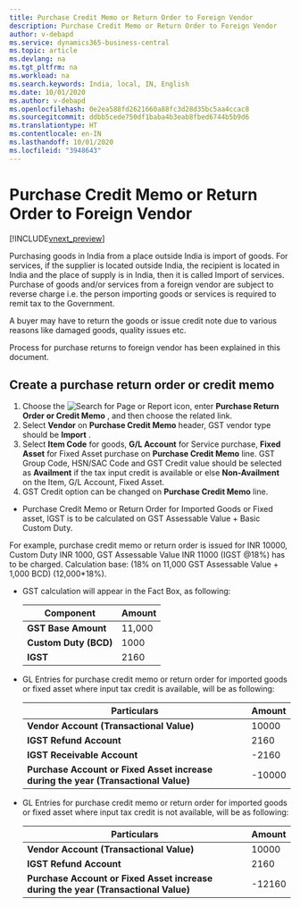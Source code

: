 ```yaml
---
title: Purchase Credit Memo or Return Order to Foreign Vendor
description: Purchase Credit Memo or Return Order to Foreign Vendor
author: v-debapd
ms.service: dynamics365-business-central
ms.topic: article
ms.devlang: na
ms.tgt_pltfrm: na
ms.workload: na
ms.search.keywords: India, local, IN, English
ms.date: 10/01/2020
ms.author: v-debapd
ms.openlocfilehash: 0e2ea588fd2621660a88fc3d28d35bc5aa4ccac8
ms.sourcegitcommit: ddbb5cede750df1baba4b3eab8fbed6744b5b9d6
ms.translationtype: HT
ms.contentlocale: en-IN
ms.lasthandoff: 10/01/2020
ms.locfileid: "3948643"
---
```

# <a name="purchase-credit-memo-or-return-order-to-foreign-vendor"></a>Purchase Credit Memo or Return Order to Foreign Vendor

[!INCLUDE[vnext_preview](../../includes/vnext_preview.md)]

Purchasing goods in India from a place outside India is import of goods. For services, if the supplier is located outside India, the recipient is located in India and the place of supply is in India, then it is called Import of services. Purchase of goods and/or services from a foreign vendor are subject to reverse charge i.e. the person importing goods or services is required to remit tax to the Government.

A buyer may have to return the goods or issue credit note due to various reasons like damaged goods, quality issues etc.

Process for purchase returns to foreign vendor has been explained in this document.

## <a name="create-a-purchase-return-order-or-credit-memo"></a>Create a purchase return order or credit memo

1. Choose the ![Search for Page or Report](image/search_small.png "Search for Page or Report icon") icon, enter **Purchase Return Order or Credit Memo** , and then choose the related link. 
2. Select **Vendor** on **Purchase Credit Memo** header, GST vendor type should be **Import** .
3. Select **Item Code** for goods, **G/L Account** for Service purchase, **Fixed Asset** for Fixed Asset purchase on **Purchase Credit Memo** line. GST Group Code, HSN/SAC Code and GST Credit value should be selected as **Availment** if the tax input credit is available or else **Non-Availment** on the Item, G/L Account, Fixed Asset.
4. GST Credit option can be changed on **Purchase Credit Memo** line.

- Purchase Credit Memo or Return Order for Imported Goods or Fixed asset, IGST is to be calculated on GST Assessable Value + Basic Custom Duty. 

For example, purchase credit memo or return order is issued for INR 10000, Custom Duty INR 1000, GST Assessable Value INR 11000 (IGST @18%) has to be charged. Calculation base:  (18% on 11,000 GST Assessable Value + 1,000 BCD) (12,000*18%).

  - GST calculation will appear in the Fact Box, as following:
    
      |Component|Amount|
      |----------------------------------|---------------------------------------|  
      |**GST Base Amount**|11,000|
      |**Custom Duty (BCD)**|1000|  
      |**IGST**|2160|
    
  - GL Entries for purchase credit memo or return order for imported goods or fixed asset where input tax credit is available, will be as following:

      |Particulars|Amount|
      |----------------------------------|---------------------------------------|
      |**Vendor Account (Transactional Value)**|10000|
      |**IGST Refund Account**|2160|
      |**IGST Receivable Account**|-2160|
      |**Purchase Account or Fixed Asset increase during the year (Transactional Value)**|-10000|

  - GL Entries for purchase credit memo or return order for imported goods or fixed asset where input tax credit is not available, will be as following:

     |Particulars|Amount|
     |----------------------------------|---------------------------------------|
     |**Vendor Account (Transactional Value)**|10000|
     |**IGST Refund Account**|2160| 
     |**Purchase Account or Fixed Asset increase during the year (Transactional Value)**|-12160|







































